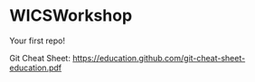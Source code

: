 # WICSWorkshop

Your first repo! 

Git Cheat Sheet: https://education.github.com/git-cheat-sheet-education.pdf

